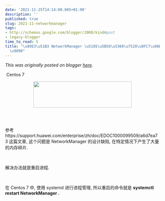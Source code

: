 ```yaml
---
date: '2021-11-25T14:14:00.005+01:00'
description: ''
published: true
slug: 2021-11-networkmanager
tags:
- http://schemas.google.com/blogger/2008/kind#post
- legacy-blogger
time_to_read: 5
title: "\u89E3\u51B3 NetworkManager \u5185\u5B58\u5360\u7528\u8FC7\u9AD8\u7684\u95EE\
  \u9898"
---
```


*This was originally posted on blogger [here](https://sheng-jiang.blogspot.com/2021/11/networkmanager.html)*.

<p>&nbsp;Centos 7</p><div class="separator" style="clear: both; text-align: center;"><a href="https://blogger.googleusercontent.com/img/b/R29vZ2xl/AVvXsEh2Se4511lYK67kSlJy31mqn7WHZQmyXTO4uqQWVrbvspB7NVIoWZgYm7aroL6kxtQZQYMWdBKJfFPKv6dUrwW7L6nHS98IabzGtjjSb0WgFdQIVRdS-e9-s72a__e3pFrqxqAUpIjU61SczJYOotkfiZd-8BW9xbL2zm_rqG1YhXbiC6xbAgq5B0Hc/s1128/Screenshot%202022-03-23%20at%2011.16.50%20AM.png" style="margin-left: 1em; margin-right: 1em;"><img border="0" height="85" src="https://blogger.googleusercontent.com/img/b/R29vZ2xl/AVvXsEh2Se4511lYK67kSlJy31mqn7WHZQmyXTO4uqQWVrbvspB7NVIoWZgYm7aroL6kxtQZQYMWdBKJfFPKv6dUrwW7L6nHS98IabzGtjjSb0WgFdQIVRdS-e9-s72a__e3pFrqxqAUpIjU61SczJYOotkfiZd-8BW9xbL2zm_rqG1YhXbiC6xbAgq5B0Hc/s320/Screenshot%202022-03-23%20at%2011.16.50%20AM.png" width="320" /></a></div><br /><p><br /></p><p>参考 https://support.huawei.com/enterprise/zh/doc/EDOC1000099509/a6d7ea73 这篇文章, 这个问题是 NetworkManager 的设计缺陷, 在特定情况下产生了大量的内存碎片.</p><p><br /></p><p>解决办法就是重启进程.</p><p><br /></p><p>在 Centos 7 中, 使用 systemd 进行进程管理, 所以重启的命令就是 <b>systemctl restart NetworkManager .</b></p><p><b><br /></b></p>